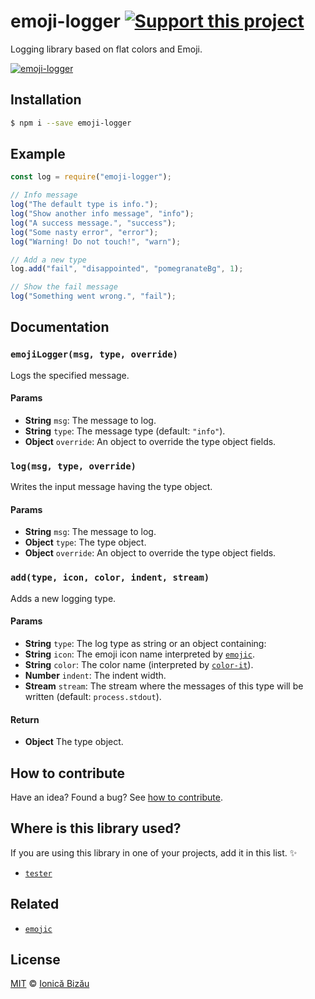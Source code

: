 # emoji-logger [![Support this project][donate-now]][paypal-donations]

Logging library based on flat colors and Emoji.

[![emoji-logger](http://i.imgur.com/rp8lm00.png)](#)

## Installation

```sh
$ npm i --save emoji-logger
```

## Example

```js
const log = require("emoji-logger");

// Info message
log("The default type is info.");
log("Show another info message", "info");
log("A success message.", "success");
log("Some nasty error", "error");
log("Warning! Do not touch!", "warn");

// Add a new type
log.add("fail", "disappointed", "pomegranateBg", 1);

// Show the fail message
log("Something went wrong.", "fail");
```

## Documentation

### `emojiLogger(msg, type, override)`
Logs the specified message.

#### Params
- **String** `msg`: The message to log.
- **String** `type`: The message type (default: `"info"`).
- **Object** `override`: An object to override the type object fields.

### `log(msg, type, override)`
Writes the input message having the type object.

#### Params
- **String** `msg`: The message to log.
- **Object** `type`: The type object.
- **Object** `override`: An object to override the type object fields.

### `add(type, icon, color, indent, stream)`
Adds a new logging type.

#### Params
- **String** `type`: The log type as string or an object containing:
- **String** `icon`: The emoji icon name interpreted by [`emojic`](https://github.com/IonicaBizau/emojic).
- **String** `color`: The color name (interpreted by [`color-it`](https://github.com/IonicaBizau/node-color-it)).
- **Number** `indent`: The indent width.
- **Stream** `stream`: The stream where the messages of this type will be written (default: `process.stdout`).

#### Return
- **Object** The type object.

## How to contribute
Have an idea? Found a bug? See [how to contribute][contributing].

## Where is this library used?
If you are using this library in one of your projects, add it in this list. :sparkles:

 - [`tester`](https://github.com/IonicaBizau/tester#readme)

## Related

 - [`emojic`](https://github.com/IonicaBizau/emojic)

## License

[MIT][license] © [Ionică Bizău][website]

[paypal-donations]: https://www.paypal.com/cgi-bin/webscr?cmd=_s-xclick&hosted_button_id=RVXDDLKKLQRJW
[donate-now]: http://i.imgur.com/6cMbHOC.png

[license]: http://showalicense.com/?fullname=Ionic%C4%83%20Biz%C4%83u%20%3Cbizauionica%40gmail.com%3E%20(http%3A%2F%2Fionicabizau.net)&year=2015#license-mit
[website]: http://ionicabizau.net
[contributing]: /CONTRIBUTING.md
[docs]: /DOCUMENTATION.md